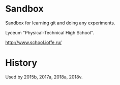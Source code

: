 Sandbox
=======

Sandbox for learning git and doing any experiments.

Lyceum "Physical-Technical High School".

http://www.school.ioffe.ru/


History
=======

Used by 2015b, 2017a, 2018a, 2018v.
